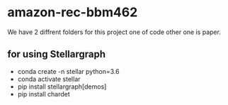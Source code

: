 # amazon-rec-bbm462
We have 2 diffrent folders for this project one of code other one is paper.

## for using Stellargraph


- conda create -n stellar python=3.6
- conda activate stellar
- pip install stellargraph[demos]
- pip install chardet
